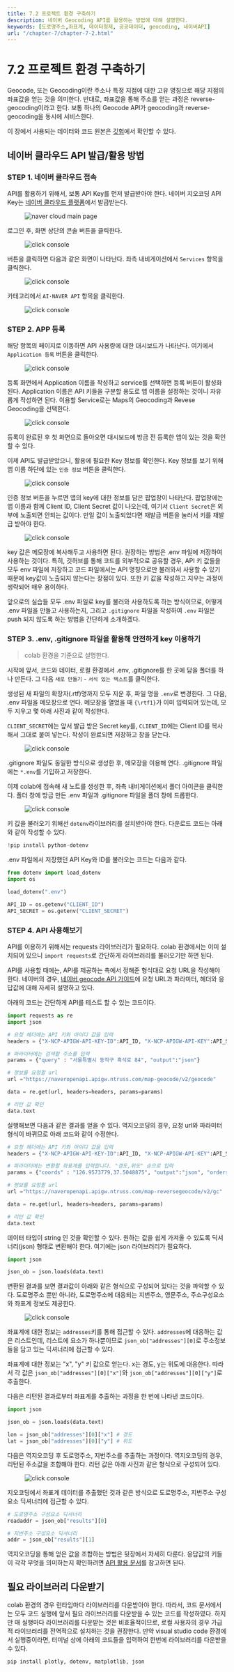 ```yaml
---
title: 7.2 프로젝트 환경 구축하기
description: 네이버 Geocoding API를 활용하는 방법에 대해 설명한다.
keywords: [도로명주소,좌표계, 데이터정제, 공공데이터, geocoding, 네이버API]
url: "/chapter-7/chapter-7-2.html"
---
```

# 7.2 프로젝트 환경 구축하기

Geocode, 또는 Geocoding이란 주소나 특정 지점에 대한 고유 명칭으로 해당 지점의 좌표값을 얻는 것을 의미한다. 반대로, 좌표값을 통해 주소를 얻는 과정은 reverse-geocoding이라고 한다. 보통 하나의 Geocode API가 geocoding과 reverse-geocoding을 동시에 서비스한다. 

이 장에서 사용되는 데이터와 코드 원본은 [깃헙](https://github.com/hike-lab/address-data-guide/blob/main/chapter-7/7-2_프로젝트_환경설정.ipynb)에서 확인할 수 있다.

## 네이버 클라우드 API 발급/활용 방법
### STEP 1. 네이버 클라우드 접속

API를 활용하기 위해서, 보통 API Key를 먼저 발급받아야 한다. 네이버 지오코딩 API Key는 [네이버 클라우드 플랫폼](https://www.ncloud.com/)에서 발급받는다. 

<figure class="flex flex-col items-center justify-center">
    <img src="../img/4-1-n-cloud.png" title="naver cloud main page">
</figure>


로그인 후, 화면 상단의 콘솔 버튼을 클릭한다.

<figure class="flex flex-col items-center justify-center">
    <img src="../img/4-1-console.png" title="click console">
</figure>


버튼을 클릭하면 다음과 같은 화면이 나타난다. 좌측 내비게이션에서 `Services` 항목을 클릭한다.

<figure class="flex flex-col items-center justify-center">
    <img src="../img/4-1-console-main.png" title="click console">
</figure>

카테고리에서 `AI·NAVER API` 항목을 클릭한다.

<figure class="flex flex-col items-center justify-center">
    <img src="../img/4-1-services.png" title="click console">
</figure>

### STEP 2. APP 등록

해당 항목의 페이지로 이동하면 API 사용량에 대한 대시보드가 나타난다. 여기에서 `Application 등록` 버튼을 클릭한다.
<figure class="flex flex-col items-center justify-center">
    <img src="../img/4-1-api-page.png" title="click console">
</figure>

등록 화면에서 Application 이름을 작성하고 service를 선택하면 등록 버튼이 활성화된다. Application 이름은 API 키들을 구분할 용도로 앱 이름을 설정하는 것이니 자유롭게 작성하면 된다. 이용할 Service로는 Maps의 Geocoding과 Revese Geocoding을 선택한다.

<figure class="flex flex-col items-center justify-center">
    <img src="../img/4-1-app-enroll.png" title="click console">
</figure>

등록이 완료된 후 첫 화면으로 돌아오면 대시보드에 방금 전 등록한 앱이 있는 것을 확인할 수 있다.

이제 API도 발급받았으니, 활용에 필요한 Key 정보를 확인한다. Key 정보를 보기 위해 앱 이름 하단에 있는 `인증 정보` 버튼을 클릭한다.

<figure class="flex flex-col items-center justify-center">
    <img src="../img/4-1-key-button.png" title="click console">
</figure>

인증 정보 버튼을 누르면 앱의 key에 대한 정보를 담은 팝업창이 나타난다. 팝업창에는 앱 이름과 함께 Client ID, Client Secret 값이 나오는데, 여기서 `Client Secret`은 외부에 노출되면 안되는 값이다. 만일 값이 노출되었다면 재발급 버튼을 눌러서 키를 재발급 받아야 한다.

<figure class="flex flex-col items-center justify-center">
    <img src="../img/4-1-key-popup.png" title="click console">
</figure>

key 값은 메모장에 복사해두고 사용하면 된다. 권장하는 방법은 .env 파일에 저장하여 사용하는 것이다. 특히, 깃허브를 통해 코드를 외부적으로 공유할 경우, API 키 값들을 모두 env 파일에 저장하고 코드 파일에서는 API 명칭으로만 불러와서 사용할 수 있기 때문에 key값이 노출되지 않는다는 장점이 있다. 또한 키 값을 작성하고 지우는 과정이 생략되어 매우 용이하다. 

앞으로의 실습들 모두 .env 파일로 key를 불러와 사용하도록 하는 방식이므로, 어떻게 .env 파일을 만들고 사용하는지, 그리고 `.gitignore` 파일을 작성하여 `.env` 파일은 push 되지 않도록 하는 방법을 간단하게 소개하겠다.

### STEP 3. .env, .gitignore 파일을 활용해 안전하게 key 이용하기

> colab 환경을 기준으로 설명한다. 

시작에 앞서, 코드와 데이터, 로컬 환경에서 .env, .gitignore를 한 곳에 담을 폴더를 하나 만든다. 그 다음 `새로 만들기` - `서식 있는 텍스트`를 클릭한다.

생성된 새 파일의 확장자(.rtf)명까지 모두 지운 후, 파일 명을 `.env`로 변경한다. 그 다음, .env 파일을 메모장으로 연다. 메모장을 열었을 때 `{\rtf1}`가 이미 입력되어 있는데, 모두 지우고 몇 아래 사진과 같이 작성한다.

`CLIENT_SECRET`에는 앞서 발급 받은 Secret key를, `CLIENT_ID`에는 Client ID를 복사해서 그대로 붙여 넣는다. 작성이 완료되면 저장하고 창을 닫는다.

<figure class="flex flex-col items-center justify-center">
    <img src="../img/4-1-envfile.png" title="click console">
</figure>

.gitignore 파일도 동일한 방식으로 생성한 후, 메모장을 이용해 연다. .gitignore 파일에는 `*.env`를 기입하고 저장한다.

이제 colab에 접속해 새 노트를 생성한 후, 좌측 내비게이션에서 폴더 아이콘을 클릭한다. 폴더 창에 방금 만든 .env 파일과 .gitignore 파일을 폴더 창에 드롭한다.

<figure class="flex flex-col items-center justify-center">
    <img src="../img/4-1-colab.png" title="click console">
</figure>


키 값을 불러오기 위해선 `dotenv`라이브러리를 설치받아야 한다.
다운로드 코드는 아래와 같이 작성할 수 있다.

```python
!pip install python-dotenv
```

.env 파일에서 저장했던 API Key와 ID를 불러오는 코드는 다음과 같다.

```python
from dotenv import load_dotenv
import os

load_dotenv(".env")

API_ID = os.getenv("CLIENT_ID")
API_SECRET = os.getenv("CLIENT_SECRET")
```

### STEP 4. API 사용해보기

API를 이용하기 위해서는 requests 라이브러리가 필요하다. colab 환경에서는 이미 설치되어 있으니 ``import requests``로 간단하게 라이브러리를 불러오기만 하면 된다.

API를 사용할 때에는, API를 제공하는 측에서 정해준 형식대로 요청 URL을 작성해야 한다. 네이버의 경우, [네이버 geocode API 가이드](https://api.ncloud-docs.com/docs/ai-naver-mapsgeocoding-geocode)에 요청 URL과 파라미터, 헤더와 응답값에 대해 자세히 설명하고 있다.

아래의 코드는 간단하게 API를 테스트 할 수 있는 코드이다.

```python
import requests as re
import json

# 요청 헤더에는 API 키와 아이디 값을 입력
headers = {"X-NCP-APIGW-API-KEY-ID":API_ID, "X-NCP-APIGW-API-KEY":API_SECRET} 

# 파라미터에는 검색할 주소를 입력
params = {"query" : "서울특별시 동작구 흑석로 84", "output":"json"}

# 정보를 요청할 url
url ="https://naveropenapi.apigw.ntruss.com/map-geocode/v2/geocode" 

data = re.get(url, headers=headers, params=params)

# 리턴 값 확인
data.text
```
실행해보면 다음과 같은 결과를 얻을 수 있다. 역지오코딩의 경우, 요청 url와 파라미터 형식이 바뀌므로 아래 코드와 같이 수정한다.

```python
# 요청 헤더에는 API 키와 아이디 값을 입력
headers = {"X-NCP-APIGW-API-KEY-ID":API_ID, "X-NCP-APIGW-API-KEY":API_SECRET} 

# 파라미터에는 변환할 좌표계를 입력합니다. "경도,위도" 순으로 입력
params = {"coords" : "126.9573779,37.5048875", "output":"json", "orders":"roadaddr,addr"}

# 정보를 요청할 url
url ="https://naveropenapi.apigw.ntruss.com/map-reversegeocode/v2/gc"

data = re.get(url, headers=headers, params=params)

# 리턴 값 확인
data.text
```

데이터 타입이 string 인 것을 확인할 수 있다. 원하는 값을 쉽게 가져올 수 있도록 딕셔너리(json) 형태로 변환해야 한다. 여기에는 json 라이브러리가 필요하다.

```python
import json

json_ob = json.loads(data.text)
```

변환된 결과를 보면 결과값이 아래와 같은 형식으로 구성되어 있다는 것을 파악할 수 있다. 도로명주소 뿐만 아니라, 도로명주소에 대응되는 지번주소, 영문주소, 주소구성요소와 좌표계 정보도 제공한다.

<figure class="flex flex-col items-center justify-center">
    <img src="../img/4-1-api-return.png" title="click console">
</figure>

좌표계에 대한 정보는 `addresses`키를 통해 접근할 수 있다. `addresses`에 대응하는 값은 리스트인데, 리스트에 요소가 하나뿐이므로 `json_ob["addresses"][0]`로 주소정보들을 담고 있는 딕셔너리에 접근할 수 있다. 

좌표계에 대한 정보는 "x",  "y" 키 값으로 얻는다. x는 경도, y는 위도에 대응한다. 따라서 각 값은 `json_ob["addresses"][0]["x"]`와 `json_ob["addresses"][0]["y"]`로 추출한다.

다음은 리턴된 결과로부터 좌표계를 추출하는 과정을 한 번에 나타낸 코드이다.

```python
import json

json_ob = json.loads(data.text)

lon = json_ob["addresses"][0]["x"] # 경도
lat = json_ob["addresses"][0]["y"] # 위도

```

다음은 역지오코딩 후 도로명주소, 지번주소를 추출하는 과정이다. 역지오코딩의 경우, 리턴된 주소값을 조합해야 한다. 리턴 값은 아래 사진과 같은 형식으로 구성되어 있다.

<figure class="flex flex-col items-center justify-center">
    <img src="../img/4-1-return-vals.png" title="click console">
</figure>

지오코딩에서 좌표계 데이터를 추출했던 것과 같은 방식으로 도로명주소, 지번주소 구성요소 딕셔너리에 접근할 수 있다.

```python
# 도로명주소 구성요소 딕셔너리
roadaddr = json_ob["results"][0]

# 지번주소 구성요소 딕셔너리
addr = json_ob["results"][1]

```

역지오코딩을 통해 얻은 값을 조합하는 방법은 뒷장에서 자세히 다룬다. 응답값의 키들이 각각 무엇을 의미하는지 확인하려면 [API 활용 문서](https://api.ncloud-docs.com/docs/ai-naver-mapsreversegeocoding-gc)를 참고하면 된다. 


## 필요 라이브러리 다운받기

colab 환경의 경우 런타임마다 라이브러리를 다운받아야 한다. 따라서, 코드 문서에서는 모두 코드 실행에 앞서 필요 라이브러리를 다운받을 수 있는 코드를 작성하였다. 하지만 매 실행마다 라이브러리를 다운받는 것은 비효율적이므로, 로컬 사용자의 경우 가급적 라이브러리를 전역적으로 설치하는 것을 권장한다. 만약 visual studio code 환경에서 실행중이라면, 터미널 상에 아래의 코드들을 입력하여 한번에 라이브러리를 다운받을 수 있다.

```python
pip install plotly, dotenv, matplotlib, json
```
